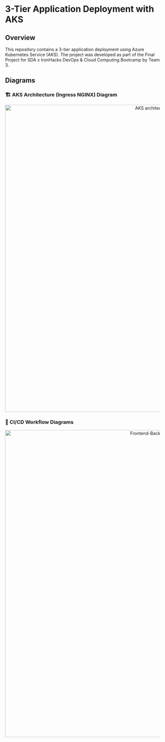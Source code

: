 # 3-Tier Application Deployment with AKS

## Overview
This repository contains a 3-tier application deployment using Azure Kubernetes Service (AKS). The project was developed as part of the Final Project for SDA x IronHacks DevOps & Cloud Computing Bootcamp by Team 3.


## Diagrams
### 🏗️ AKS Architecture (Ingress NGINX) Diagram

<p align="center">
  <img src="https://github.com/user-attachments/assets/7a3834c7-f87f-453f-9637-2fa09a1838d4"
       alt="AKS architecture diagram"
       width="1000" />
</p>

### 🔁 CI/CD Workflow Diagrams

<p align="center">
  <img src="https://github.com/user-attachments/assets/3b48f8d1-51d6-4794-8b76-5b681ac713f7"
       alt="Frontend-Backend CI/CD Flow"
       width="1000" />
</p>


